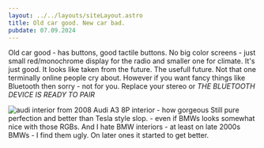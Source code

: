 ```yaml
---
layout: ../../layouts/siteLayout.astro
title: Old car good. New car bad.
pubdate: 07.09.2024
---
```


Old car good - has buttons, good tactile buttons. No big color screens - just small red/monochrome
display
for the radio and smaller one for climate. It's just good.
It looks like taken from the future. The usefull future. Not that one terminally online people cry
about.
However if you want fancy things like Bluetooth then sorry - not for you. Replace your stereo or <i>THE
BLUETOOTH DEVICE IS READY TO PAIR</i>

<Img src="/content/audi.JPEG" alt="audi interior from 2008" style="max-width: 100%;"/>
Audi A3 8P interior - how gorgeous
Still pure perfection and better than Tesla style slop. - even if BMWs looks somewhat nice with those
RGBs.
And I hate BMW interiors - at least on late 2000s BMWs - I find them ugly. On later ones it started
to get
better.
